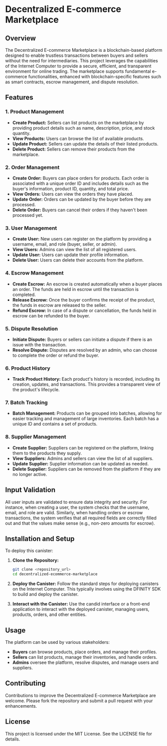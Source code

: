 # Decentralized E-commerce Marketplace

## Overview

The Decentralized E-commerce Marketplace is a blockchain-based platform designed to enable trustless transactions between buyers and sellers without the need for intermediaries. This project leverages the capabilities of the Internet Computer to provide a secure, efficient, and transparent environment for online trading. The marketplace supports fundamental e-commerce functionalities, enhanced with blockchain-specific features such as smart contracts, escrow management, and dispute resolution.

## Features

### 1. **Product Management**

- **Create Product:** Sellers can list products on the marketplace by providing product details such as name, description, price, and stock quantity.
- **View Products:** Users can browse the list of available products.
- **Update Product:** Sellers can update the details of their listed products.
- **Delete Product:** Sellers can remove their products from the marketplace.

### 2. **Order Management**

- **Create Order:** Buyers can place orders for products. Each order is associated with a unique order ID and includes details such as the buyer's information, product ID, quantity, and total price.
- **View Orders:** Users can view the orders they have placed.
- **Update Order:** Orders can be updated by the buyer before they are processed.
- **Delete Order:** Buyers can cancel their orders if they haven't been processed yet.

### 3. **User Management**

- **Create User:** New users can register on the platform by providing a username, email, and role (buyer, seller, or admin).
- **View Users:** Admins can view the list of all registered users.
- **Update User:** Users can update their profile information.
- **Delete User:** Users can delete their accounts from the platform.

### 4. **Escrow Management**

- **Create Escrow:** An escrow is created automatically when a buyer places an order. The funds are held in escrow until the transaction is completed.
- **Release Escrow:** Once the buyer confirms the receipt of the product, the funds in escrow are released to the seller.
- **Refund Escrow:** In case of a dispute or cancellation, the funds held in escrow can be refunded to the buyer.

### 5. **Dispute Resolution**

- **Initiate Dispute:** Buyers or sellers can initiate a dispute if there is an issue with the transaction.
- **Resolve Dispute:** Disputes are resolved by an admin, who can choose to complete the order or refund the buyer.

### 6. **Product History**

- **Track Product History:** Each product's history is recorded, including its creation, updates, and transactions. This provides a transparent view of the product's lifecycle.

### 7. **Batch Tracking**

- **Batch Management:** Products can be grouped into batches, allowing for easier tracking and management of large inventories. Each batch has a unique ID and contains a set of products.

### 8. **Supplier Management**

- **Create Supplier:** Suppliers can be registered on the platform, linking them to the products they supply.
- **View Suppliers:** Admins and sellers can view the list of all suppliers.
- **Update Supplier:** Supplier information can be updated as needed.
- **Delete Supplier:** Suppliers can be removed from the platform if they are no longer active.

## Input Validation

All user inputs are validated to ensure data integrity and security. For instance, when creating a user, the system checks that the username, email, and role are valid. Similarly, when handling orders or escrow transactions, the system verifies that all required fields are correctly filled out and that the values make sense (e.g., non-zero amounts for escrow).

## Installation and Setup

To deploy this canister:

1. **Clone the Repository:**

   ```bash
   git clone <repository_url>
   cd decentralized-ecommerce-marketplace
   ```

2. **Deploy the Canister:**
   Follow the standard steps for deploying canisters on the Internet Computer. This typically involves using the DFINITY SDK to build and deploy the canister.

3. **Interact with the Canister:**
   Use the candid interface or a front-end application to interact with the deployed canister, managing users, products, orders, and other entities.

## Usage

The platform can be used by various stakeholders:

- **Buyers** can browse products, place orders, and manage their profiles.
- **Sellers** can list products, manage their inventories, and handle orders.
- **Admins** oversee the platform, resolve disputes, and manage users and suppliers.

## Contributing

Contributions to improve the Decentralized E-commerce Marketplace are welcome. Please fork the repository and submit a pull request with your enhancements.

## License

This project is licensed under the MIT License. See the LICENSE file for details.
